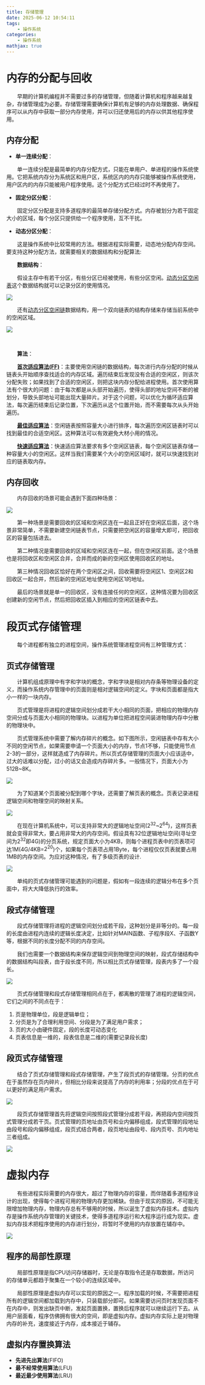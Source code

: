 ```yaml
---
title: 存储管理
date: 2025-06-12 10:54:11
tags:
    - 操作系统
categories:
    - 操作系统
mathjax: true
---
```


# 内存的分配与回收

&emsp;&emsp;早期的计算机编程并不需要过多的存储管理，但随着计算机和程序越来越复杂，存储管理成为必要。存储管理需要确保计算机有足够的内存处理数据、确保程序可以从内存中获取一部分内存使用，并可以归还使用后的内存以供其他程序使用。

## 内存分配

+ **单一连续分配**：

&emsp;&emsp;单一连续分配是最简单的内存分配方式，只能在单用户、单进程的操作系统使用。它把系统内存分为系统区和用户区，系统区内的内存只能够被操作系统使用，用户区内的内存只能被用户程序使用。这个分配方式已经过时不再使用了。

+ **固定分区分配**：

&emsp;&emsp;固定分区分配是支持多道程序的最简单存储分配方式。内存被划分为若干固定大小的区域，每个分区只提供给一个程序使用，互不干扰。

+ **动态分区分配**：

&emsp;&emsp;这是操作系统中比较常用的方法。根据进程实际需要，动态地分配内存空间。要支持这种分配方法，就需要相关的数据结构和分配算法:

&emsp;&emsp;**数据结构**：

&emsp;&emsp;假设主存中有若干分区，有些分区已经被使用，有些分区空闲。<u>动态分区空闲表</u>这个数据结构就可以记录分区的使用情况。

![](https://my-hexo-blog-1308129409.cos.ap-beijing.myqcloud.com/OS/mooc-15_%E5%8A%A8%E6%80%81%E5%88%86%E5%8C%BA%E7%A9%BA%E9%97%B2%E8%A1%A8.png)

&emsp;&emsp;还有<u>动态分区空闲链</u>数据结构，用一个双向链表的结构存储来存储当前系统中的空闲区域。

![](https://my-hexo-blog-1308129409.cos.ap-beijing.myqcloud.com/OS/mooc-16_%E5%8A%A8%E6%80%81%E5%88%86%E5%8C%BA%E7%A9%BA%E9%97%B2%E9%93%BE.png)

&emsp;

&emsp;&emsp;**算法**：

&emsp;&emsp;<u>**首次适应算法(FF)**</u>：主要使用空闲链的数据结构，每次进行内存分配的时候从链表头开始顺序查找适合的内存区域。遍历结束后发现没有合适的空闲区，则该次分配失败；如果找到了合适的空闲区，则把这块内存分配给进程使用。首次使用算法有个很大的问题：由于每次都是从头部开始遍历，使得头部的地址空间不断的被划分，导致头部地址可能出现大量碎片。对于这个问题，可以优化为循环适应算法，每次遍历结束后记录位置，下次遍历从这个位置开始，而不需要每次从头开始遍历。

&emsp;&emsp;<u>**最佳适应算法**</u>：空闲链表按照容量大小进行排序，每次遍历空闲区链表时可以找到最佳的合适空闲区。这种算法可以有效避免大材小用的情况。

&emsp;&emsp;<u>**快速适应算法**</u>：快速适应算法要求有多个空闲区链表，每个空闲区链表存储一种容量大小的空闲区。这样当我们需要某个大小的空闲区域时，就可以快速找到对应的链表取内存。

## 内存回收

&emsp;&emsp;内存回收的场景可能会遇到下面四种场景：

![](https://my-hexo-blog-1308129409.cos.ap-beijing.myqcloud.com/OS/mooc-17_%E5%86%85%E5%AD%98%E5%9B%9E%E6%94%B6%E5%9C%BA%E6%99%AF.png)

&emsp;&emsp;第一种场景是需要回收的区域和空闲区连在一起且正好在空闲区后面，这个场景非常简单，不需要新建空闲链表节点，只需要把空闲区的容量增大即可，把回收区的容量包括进去。

&emsp;&emsp;第二种情况是需要回收的区域和空闲区连在一起，但在空闲区前面。这个场景也是将回收区和空闲区合并，合并而成的新的空闲区使用回收区的地址。

&emsp;&emsp;第三种情况回收区恰好在两个空闲区之间，回收需要将空闲区1、空闲区2和回收区一起合并，然后新的空闲区地址使用空闲区1的地址。

&emsp;&emsp;最后的场景就是单一的回收区，没有连接任何的空闲区，这种情况要为回收区创建新的空闲节点，然后把回收区插入到相应的空闲区链表中去。

# 段页式存储管理

&emsp;&emsp;每个进程都有独立的进程空间，操作系统管理进程空间有三种管理方式：

## 页式存储管理

&emsp;&emsp;计算机组成原理中有字和字块的概念，字和字块是相对内存条等物理设备的定义，而操作系统内存管理中的页面则是相对逻辑空间的定义。字块和页面都是指大小一样的一块内存。

&emsp;&emsp;页式管理是将进程的逻辑空间划分成若干大小相同的页面，把相应的物理内存空间分成与页面大小相同的物理块。以进程为单位把进程空间装进物理内存中分散的物理块中。

&emsp;&emsp;页式管理系统中需要了解内存碎片的概念。如下图所示，空闲链表中存有大小不同的空闲节点，如果需要申请一个页面大小的内存，节点1不够，只能使用节点2-3的一部分，这样就造成了内存碎片。所以页式存储管理的页面大小应该适中，过大的话难以分配，过小的话又会造成内存碎片多。一般情况下，页面大小为512B~8K。

![](https://my-hexo-blog-1308129409.cos.ap-beijing.myqcloud.com/OS/mooc-18_%E5%86%85%E5%AD%98%E7%A2%8E%E7%89%87.png)

&emsp;&emsp;为了知道某个页面被分配到哪个字块，还需要了解页表的概念。页表记录进程逻辑空间和物理空间的映射关系。

![](https://my-hexo-blog-1308129409.cos.ap-beijing.myqcloud.com/OS/mooc-19_%E9%A1%B5%E8%A1%A8.png)

&emsp;&emsp;在现在计算机系统中，可以支持非常大的逻辑地址空间($2^{32}$~$2^{64}$)，这样页表就会变得非常大，要占用非常大的内存空间。假设具有32位逻辑地址空间(寻址空间为$2^{32}$即4G)的分页系统，规定页面大小为4KB，则每个进程页表中的页表项可达1M(4G/4KB=$2^{20}$)个，如果每个页表项占用1Byte，每个进程仅仅页表就要占用1MB的内存空间。为应对这种情况，有了多级页表的设计.

![](https://my-hexo-blog-1308129409.cos.ap-beijing.myqcloud.com/OS/mooc-20_%E5%A4%9A%E7%BA%A7%E9%A1%B5%E8%A1%A8.png)

&emsp;&emsp;单纯的页式存储管理可能遇到的问题是，假如有一段连续的逻辑分布在多个页面中，将大大降低执行的效率。

## 段式存储管理

&emsp;&emsp;段式存储管理将进程的逻辑空间划分成若干段，这种划分是非等分的。每一段的长度由进程内连续的逻辑长度决定，比如针对MAIN函数、子程序段X、子函数Y等，根据不同的长度分配不同的内存空间。

&emsp;&emsp;我们也需要一个数据结构来保存逻辑空间到物理空间的映射，段式存储结构中的数据结构叫段表，由于段长度不同，所以相比页式存储管理，段表内多了一个段长。

![](https://my-hexo-blog-1308129409.cos.ap-beijing.myqcloud.com/OS/mooc-21_%E6%AE%B5%E8%A1%A8.png)

&emsp;&emsp;页式存储管理和段式存储管理相同点在于，都离散的管理了进程的逻辑空间，它们之间的不同点在于：

1. 页是物理单位，段是逻辑单位；
2. 分页是为了合理利用空间、分段是为了满足用户需求；
3. 页的大小由硬件固定，段的长度可动态变化
4. 页表信息是一维的，段表信息是二维的(需要记录段长度)

## 段页式存储管理

&emsp;&emsp;结合了页式存储管理和段式存储管理，产生了段页式的存储管理。分页的优点在于虽然存在页内碎片，但相比分段来说提高了内存的利用率；分段的优点在于可以更好的满足用户需求。

![](https://my-hexo-blog-1308129409.cos.ap-beijing.myqcloud.com/OS/mooc-23_%E6%AE%B5%E9%A1%B5%E5%AD%98%E5%82%A8.png)

&emsp;&emsp;段页式存储管理首先将逻辑空间按照段式管理分成若干段，再把段内空间按页式管理分成若干页。页式管理的页地址由页号和业内偏移组成，段式管理的段地址由段号和段内偏移组成，段页式结合两者，段页地址由段号、段内页号、页内地址三者组成。

![](https://my-hexo-blog-1308129409.cos.ap-beijing.myqcloud.com/OS/mooc-22_%E6%AE%B5%E9%A1%B5%E5%9C%B0%E5%9D%80.png)

# 虚拟内存

&emsp;&emsp;有些进程实际需要的内存很大，超过了物理内存的容量，而伴随着多道程序设计的出现，使得每个进程可用的物理内存更加稀缺。但由于现实的原因，不可能无限增加物理内存，物理内存总有不够用的时候，所以诞生了虚拟内存技术。虚拟内存是操作系统内存管理的关键技术，使得多道程序运行和大程序运行成为现实。虚拟内存技术把程序使用的内存进行划分，将暂时不使用的内存放置在辅存中。

![](https://my-hexo-blog-1308129409.cos.ap-beijing.myqcloud.com/OS/mooc-24_%E8%99%9A%E6%8B%9F%E5%86%85%E5%AD%98.png)

## 程序的局部性原理

&emsp;&emsp;局部性原理是指CPU访问存储器时，无论是存取指令还是存取数据，所访问的存储单元都趋于聚集在一个较小的连续区域中。

&emsp;&emsp;局部性原理是虚拟内存可以实现的原因之一。程序加载的时候，不需要把进程所有的逻辑空间都加载到内存中，只装载部分即可。如果需要访问页时发现页面不在内存中，则发出缺页中断，发起页面置换，置换后程序就可以继续运行下去。从用户层面看，程序仿佛拥有很大的空间，即是虚拟内存。虚拟内存实际上是对物理内存的补充，速度接近于内存，成本接近于辅存。

## 虚拟内存置换算法

+ **先进先出算法**(FIFO)
+ **最不经常使用算法**(LFU)
+ **最近最少使用算法**(LRU)